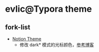 # evlic@Typora theme

## fork-list
- [Notion Theme](https://github.com/adrian-fuertes/typora-notion-theme)
    - 修改 dark* 模式的光标颜色，[参考博客](https://www.jianshu.com/p/b4929d09e275)